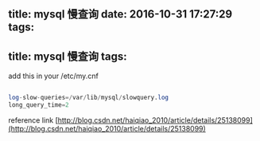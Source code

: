 title: mysql 慢查询
date: 2016-10-31 17:27:29
tags:
---
title: mysql 慢查询
tags:
---
add this in your /etc/my.cnf

```sql

log-slow-queries=/var/lib/mysql/slowquery.log
long_query_time=2

```
reference link
[http://blog.csdn.net/haiqiao_2010/article/details/25138099](http://blog.csdn.net/haiqiao_2010/article/details/25138099)